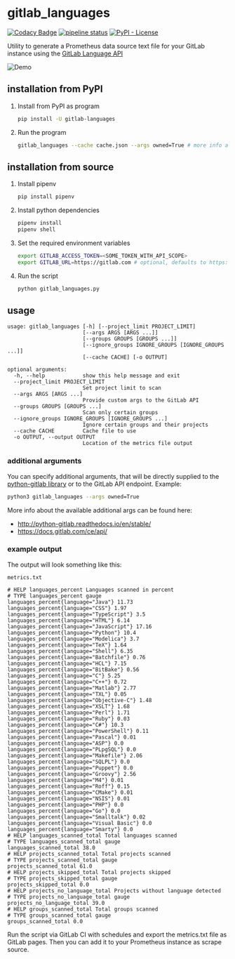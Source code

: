 # gitlab_languages

[![Codacy Badge](https://api.codacy.com/project/badge/Grade/e2f3eb1782f949a993af877242b2b699)](https://app.codacy.com/app/max-wittig/gitlab-languages?utm_source=github.com&utm_medium=referral&utm_content=max-wittig/gitlab-languages&utm_campaign=Badge_Grade_Dashboard)
[![pipeline status](https://gitlab.com/max-wittig/gitlab_languages/badges/master/pipeline.svg)](https://gitlab.com/max-wittig/gitlab_languages/commits/master)
[![PyPI - License](https://img.shields.io/pypi/l/gitlab-languages.svg)](https://github.com/max-wittig/gitlab-languages/blob/master/LICENSE)

Utility to generate a Prometheus data source text file for your GitLab instance
using the [GitLab Language API](https://docs.gitlab.com/ee/api/projects.html#languages)

![Demo](https://max-wittig.github.io/gitlab-languages/images/termtosvg_jai2cshl.svg)

## installation from PyPI

1. Install from PyPI as program

   ```bash
   pip install -U gitlab-languages
   ```

1. Run the program

   ```bash
   gitlab_languages --cache cache.json --args owned=True # more info about usage: see below
   ```

## installation from source

1. Install pipenv

    ```bash
    pip install pipenv
    ```

2. Install python dependencies

    ```bash
    pipenv install
    pipenv shell
    ```

3. Set the required environment variables

    ```bash
    export GITLAB_ACCESS_TOKEN=<SOME_TOKEN_WITH_API_SCOPE>
    export GITLAB_URL=https://gitlab.com # optional, defaults to https://gitlab.com
    ```

3. Run the script

    ```bash
    python gitlab_languages.py
    ```
 
## usage

```plain
usage: gitlab_languages [-h] [--project_limit PROJECT_LIMIT]
                        [--args ARGS [ARGS ...]]
                        [--groups GROUPS [GROUPS ...]]
                        [--ignore_groups IGNORE_GROUPS [IGNORE_GROUPS ...]]
                        [--cache CACHE] [-o OUTPUT]

optional arguments:
  -h, --help            show this help message and exit
  --project_limit PROJECT_LIMIT
                        Set project limit to scan
  --args ARGS [ARGS ...]
                        Provide custom args to the GitLab API
  --groups GROUPS [GROUPS ...]
                        Scan only certain groups
  --ignore_groups IGNORE_GROUPS [IGNORE_GROUPS ...]
                        Ignore certain groups and their projects
  --cache CACHE         Cache file to use
  -o OUTPUT, --output OUTPUT
                        Location of the metrics file output
```

### additional arguments

You can specify additional arguments, that will be directly supplied to the
[python-gitlab library](https://github.com/python-gitlab/python-gitlab) or to the GitLab API endpoint.
Example:

```bash
python3 gitlab_languages --args owned=True
``` 

More info about the available additional args can be found here:

* http://python-gitlab.readthedocs.io/en/stable/
* https://docs.gitlab.com/ce/api/

### example output

The output will look something like this:

```plain
metrics.txt

# HELP languages_percent Languages scanned in percent
# TYPE languages_percent gauge
languages_percent{language="Java"} 11.73
languages_percent{language="CSS"} 1.97
languages_percent{language="TypeScript"} 3.5
languages_percent{language="HTML"} 6.14
languages_percent{language="JavaScript"} 17.16
languages_percent{language="Python"} 10.4
languages_percent{language="Modelica"} 3.7
languages_percent{language="TeX"} 1.64
languages_percent{language="Shell"} 6.35
languages_percent{language="Batchfile"} 0.76
languages_percent{language="HCL"} 7.15
languages_percent{language="BitBake"} 0.56
languages_percent{language="C"} 5.25
languages_percent{language="C++"} 0.72
languages_percent{language="Matlab"} 2.77
languages_percent{language="TXL"} 0.05
languages_percent{language="Objective-C"} 1.48
languages_percent{language="XSLT"} 1.68
languages_percent{language="Perl"} 1.71
languages_percent{language="Ruby"} 0.03
languages_percent{language="C#"} 10.3
languages_percent{language="PowerShell"} 0.11
languages_percent{language="Pascal"} 0.01
languages_percent{language="ASP"} 0.0
languages_percent{language="PLpgSQL"} 0.0
languages_percent{language="Makefile"} 2.06
languages_percent{language="SQLPL"} 0.0
languages_percent{language="Puppet"} 0.0
languages_percent{language="Groovy"} 2.56
languages_percent{language="M4"} 0.01
languages_percent{language="Roff"} 0.15
languages_percent{language="CMake"} 0.01
languages_percent{language="NSIS"} 0.01
languages_percent{language="PHP"} 0.0
languages_percent{language="Go"} 0.0
languages_percent{language="Smalltalk"} 0.02
languages_percent{language="Visual Basic"} 0.0
languages_percent{language="Smarty"} 0.0
# HELP languages_scanned_total Total languages scanned
# TYPE languages_scanned_total gauge
languages_scanned_total 38.0
# HELP projects_scanned_total Total projects scanned
# TYPE projects_scanned_total gauge
projects_scanned_total 61.0
# HELP projects_skipped_total Total projects skipped
# TYPE projects_skipped_total gauge
projects_skipped_total 0.0
# HELP projects_no_language_total Projects without language detected
# TYPE projects_no_language_total gauge
projects_no_language_total 39.0
# HELP groups_scanned_total Total groups scanned
# TYPE groups_scanned_total gauge
groups_scanned_total 0.0
```

Run the script via GitLab CI with schedules and export the metrics.txt file as GitLab pages.
Then you can add it to your Prometheus instance as scrape source.
